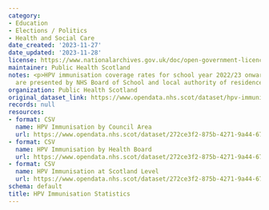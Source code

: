```yaml
---
category:
- Education
- Elections / Politics
- Health and Social Care
date_created: '2023-11-27'
date_updated: '2023-11-28'
license: https://www.nationalarchives.gov.uk/doc/open-government-licence/version/3/
maintainer: Public Health Scotland
notes: <p>HPV immunisation coverage rates for school year 2022/23 onwards. The data
  are presented by NHS Board of School and local authority of residence.</p>
organization: Public Health Scotland
original_dataset_link: https://www.opendata.nhs.scot/dataset/hpv-immunisation-statistics
records: null
resources:
- format: CSV
  name: HPV Immunisation by Council Area
  url: https://www.opendata.nhs.scot/dataset/272ce3f2-875b-4271-9a44-67486c1b59c4/resource/993b4c4d-996e-4fa2-b398-eebcd526e7ec/download/ca-hpv-immunisation-20231128.csv
- format: CSV
  name: HPV Immunisation by Health Board
  url: https://www.opendata.nhs.scot/dataset/272ce3f2-875b-4271-9a44-67486c1b59c4/resource/0dfa36af-5a88-4cba-97d2-ee4022a4ca4d/download/hb-hpv-immunisation-20231128.csv
- format: CSV
  name: HPV Immunisation at Scotland Level
  url: https://www.opendata.nhs.scot/dataset/272ce3f2-875b-4271-9a44-67486c1b59c4/resource/b86cdba3-3497-4889-a3df-382ece831c10/download/scotland-hpv-immunisation-20231128.csv
schema: default
title: HPV Immunisation Statistics
---
```

